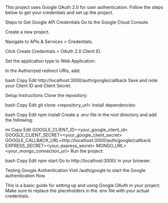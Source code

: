 This project uses Google OAuth 2.0 for user authentication. Follow the steps below to get your credentials and set up the project.

Steps to Get Google API Credentials
Go to the Google Cloud Console.

Create a new project.

Navigate to APIs & Services > Credentials.

Click Create Credentials > OAuth 2.0 Client ID.

Set the application type to Web Application.

In the Authorized redirect URIs, add:

bash
Copy
Edit
http://localhost:3000/auth/google/callback
Save and note your Client ID and Client Secret.

Setup Instructions
Clone the repository:

bash
Copy
Edit
git clone <repository_url>
Install dependencies:

bash
Copy
Edit
npm install
Create a .env file in the root directory and add the following:

ini
Copy
Edit
GOOGLE_CLIENT_ID=<your_google_client_id>
GOOGLE_CLIENT_SECRET=<your_google_client_secret>
GOOGLE_CALLBACK_URL=http://localhost:3000/auth/google/callback
EXPRESS_SECRET=<your_express_secret>
MONGO_URL=<your_mongo_connection_url>
Run the project:

bash
Copy
Edit
npm start
Go to http://localhost:3000/ in your browser.

Testing Google Authentication
Visit /auth/google to start the Google authentication flow.

This is a basic guide for setting up and using Google OAuth in your project. Make sure to replace the placeholders in the .env file with your actual credentials.







